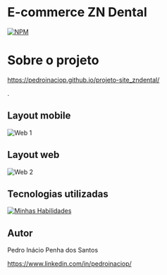 # E-commerce ZN Dental

[![NPM](https://img.shields.io/npm/l/react)](https://github.com/pedroinaciop/projeto-site_zndental/blob/main/LICENSE) 

# Sobre o projeto

https://pedroinaciop.github.io/projeto-site_zndental/ 

.

## Layout mobile
![Web 1](https://pedroinaciop.github.io/projeto-site_zndental/imagens/web-1.png)

## Layout web
![Web 2](https://pedroinaciop.github.io/projeto-site_zndental/imagens/web-2.png)

## Tecnologias utilizadas
[![Minhas Habilidades](https://skillicons.dev/icons?i=html,css,js)](https://skillicons.dev)

## Autor

Pedro Inácio Penha dos Santos

https://www.linkedin.com/in/pedroinaciop/

